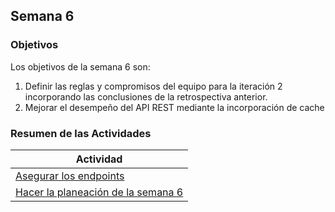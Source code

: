 ## Semana 6

### Objetivos

Los objetivos de la semana 6 son:

1. Definir las reglas y compromisos del equipo para la iteración 2 incorporando las conclusiones de la retrospectiva anterior.
2. Mejorar el desempeño del API REST mediante la incorporación de cache

### Resumen de las Actividades

| Actividad                                                                          |
| ---------------------------------------------------------------------------------- |
| [Asegurar los endpoints](s6_asegurar.md)                                      |
| [Hacer la planeación de la semana 6](s6_syp.md)                                |
